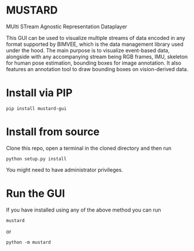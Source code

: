 # MUSTARD
MUlti STream Agnostic Representation Dataplayer

This GUI can be used to visualize multiple streams of data encoded in any format supported by BIMVEE, which is the data management library used under the hood. The main purpose is to visualize event-based data, alongside with any accompanying stream being RGB frames, IMU, skeleton for human pose estimation, bounding boxes for image annotation. It also features an annotation tool to draw bounding boxes on vision-derived data.

# Install via PIP

```
pip install mustard-gui
```

# Install from source

Clone this repo, open a terminal in the cloned directory and then run 
```
python setup.py install
```

You might need to have administrator privileges.

# Run the GUI

If you have installed using any of the above method you can run
```
mustard
```
or 
```
python -m mustard
```
